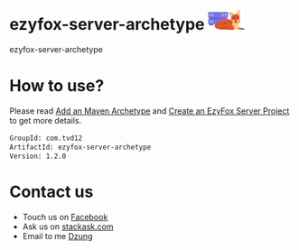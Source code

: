 # ezyfox-server-archetype <img src="https://github.com/youngmonkeys/ezyfox-server/blob/master/logo.png" width="64" />

ezyfox-server-archetype

# How to use?

Please read [Add an Maven Archetype](https://youngmonkeys.org/add-maven-archetype/) and [Create an EzyFox Server Project](https://youngmonkeys.org/create-ezyfox-server-project/) to get more details.

```
GroupId: com.tvd12
ArtifactId: ezyfox-server-archetype
Version: 1.2.0
```

# Contact us

- Touch us on [Facebook](https://www.facebook.com/youngmonkeys.org)
- Ask us on [stackask.com](https://stackask.com)
- Email to me [Dzung](mailto:itprono3@gmail.com)
